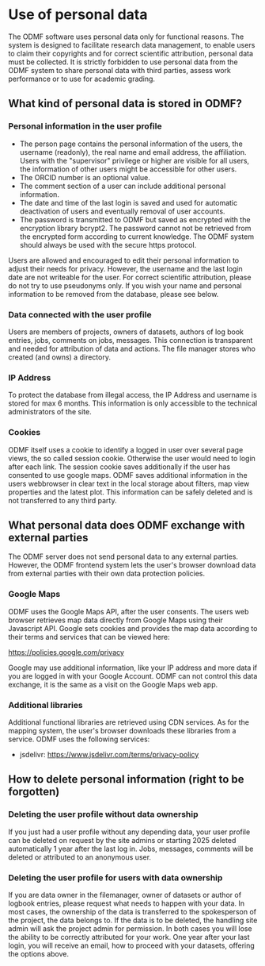 # Use of personal data

The ODMF software uses personal data only for functional reasons. The system is designed to facilitate research 
data management, to enable users to claim their copyrights and for correct scientific attribution, personal data must 
be collected. It is strictly forbidden to use personal data from the ODMF system to share personal data with third parties,
assess work performance or to use for academic grading.

## What kind of personal data is stored in ODMF?

### Personal information in the user profile

- The person page contains the personal information of the users, the username (readonly), the real name and email 
  address, the affiliation. Users with the "supervisor" privilege or higher are visible for all users, the information
  of other users might be accessible for other users.
- The ORCID number is an optional value.
- The comment section of a user can include additional personal information.
- The date and time of the last login is saved and used for automatic deactivation of users and eventually removal of
  user accounts.
- The password is transmitted to ODMF but saved as encrypted with the encryption library bcrypt2. The password cannot not be 
  retrieved from the encrypted form according to current knowledge. The ODMF system should always be used with the secure
  https protocol.

Users are allowed and encouraged to edit their personal information to adjust their needs for privacy. However, the username
and the last login date are not writeable for the user. For correct scientific attribution, please do not try to use 
pseudonyms only. If you wish your name and personal information to be removed from the database, please see below.

### Data connected with the user profile
Users are members of projects, owners of datasets, authors of log book entries, jobs, comments on jobs, messages. 
This connection is transparent and needed for attribution of data and actions. The file manager stores who created 
(and owns) a directory.

### IP Address
To protect the database from illegal access, the IP Address and username is stored for max 6 months. This information is only
accessible to the technical administrators of the site.

### Cookies
ODMF itself uses a cookie to identify a logged in user over several page views, the so called session cookie. Otherwise the user would need to login
after each link. The session cookie saves additionally if the user has consented to use google maps.
ODMF saves additional information in the users webbrowser in clear text in the local storage about filters, 
map view properties and the latest plot. This information can be safely deleted and is not transferred to any 
third party.

## What personal data does ODMF exchange with external parties
The ODMF server does not send personal data to any external parties. However, the ODMF frontend system lets the user's browser
download data from external parties with their own data protection policies. 

### Google Maps
ODMF uses the Google Maps API, after the user consents. The users web browser retrieves map data directly from Google Maps using their Javascript
API. Google sets cookies and provides the map data according to their terms and services that can be viewed here:

https://policies.google.com/privacy

Google may use additional information, like your IP address and more data if you are logged in with your Google Account.
ODMF can not control this data exchange, it is the same as a visit on the Google Maps web app.

### Additional libraries

Additional functional libraries are retrieved using CDN services. As for the mapping system, the user's browser
downloads these libraries from a service. ODMF uses the following services:

 - jsdelivr: https://www.jsdelivr.com/terms/privacy-policy


## How to delete personal information (right to be forgotten)

### Deleting the user profile without data ownership 
If you just had a user profile without any depending data, your user profile can be deleted on request by the site
admins or starting 2025 deleted automatically 1 year after the last log in. Jobs, messages, comments will be deleted or attributed
to an anonymous user.

### Deleting the user profile for users with data ownership
If you are data owner in the filemanager, owner of datasets or author of logbook entries, please request what needs to happen
with your data. In most cases, the ownership of the data is transferred to the spokesperson of the project, the data belongs to.
If the data is to be deleted, the handling site admin will ask the project admin for permission. In both cases you will lose the
ability to be correctly attributed for your work. One year after your last login, you will receive an email, how to proceed
with your datasets, offering the options above.
